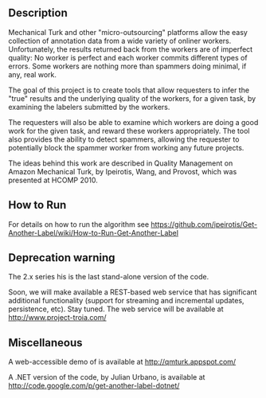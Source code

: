 ## Description

Mechanical Turk and other "micro-outsourcing" platforms allow the easy collection of annotation data from a wide variety of onliner workers. Unfortunately, the results returned back from the workers are of imperfect quality: No worker is perfect and each worker commits different types of errors. Some workers are nothing more than spammers doing minimal, if any, real work.

The goal of this project is to create tools that allow requesters to infer the "true" results and the underlying quality of the workers, for a given task, by examining the labelers submitted by the workers.

The requesters will also be able to examine which workers are doing a good work for the given task, and reward these workers appropriately. The tool also provides the ability to detect spammers, allowing the requester to potentially block the spammer worker from working any future projects.

The ideas behind this work are described in Quality Management on Amazon Mechanical Turk, by Ipeirotis, Wang, and Provost, which was presented at HCOMP 2010.

## How to Run

For details on how to run the algorithm see https://github.com/ipeirotis/Get-Another-Label/wiki/How-to-Run-Get-Another-Label

## Deprecation warning

 The 2.x series his is the last stand-alone version of the code. 
 
 Soon, we will make available a REST-based web service that has significant additional functionality (support for streaming and incremental updates, persistence, etc). Stay tuned. The web service will be available at http://www.project-troia.com/
 
## Miscellaneous

A web-accessible demo of is available at http://qmturk.appspot.com/

A .NET version of the code, by Julian Urbano, is available at http://code.google.com/p/get-another-label-dotnet/
